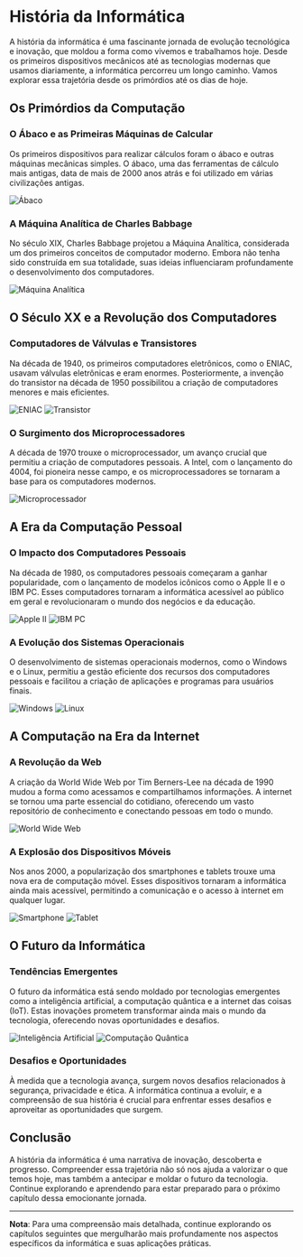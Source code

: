 # História da Informática

A história da informática é uma fascinante jornada de evolução tecnológica e inovação, que moldou a forma como vivemos e trabalhamos hoje. Desde os primeiros dispositivos mecânicos até as tecnologias modernas que usamos diariamente, a informática percorreu um longo caminho. Vamos explorar essa trajetória desde os primórdios até os dias de hoje.

## Os Primórdios da Computação

### O Ábaco e as Primeiras Máquinas de Calcular

Os primeiros dispositivos para realizar cálculos foram o ábaco e outras máquinas mecânicas simples. O ábaco, uma das ferramentas de cálculo mais antigas, data de mais de 2000 anos atrás e foi utilizado em várias civilizações antigas.

![Ábaco](./imagens/abaco.png) <!-- Placeholder para imagem -->

### A Máquina Analítica de Charles Babbage

No século XIX, Charles Babbage projetou a Máquina Analítica, considerada um dos primeiros conceitos de computador moderno. Embora não tenha sido construída em sua totalidade, suas ideias influenciaram profundamente o desenvolvimento dos computadores.

![Máquina Analítica](./imagens/maquina_analitica.png) <!-- Placeholder para imagem -->

## O Século XX e a Revolução dos Computadores

### Computadores de Válvulas e Transistores

Na década de 1940, os primeiros computadores eletrônicos, como o ENIAC, usavam válvulas eletrônicas e eram enormes. Posteriormente, a invenção do transistor na década de 1950 possibilitou a criação de computadores menores e mais eficientes.

![ENIAC](./imagens/eniac.png) <!-- Placeholder para imagem -->
![Transistor](./imagens/transistor.png) <!-- Placeholder para imagem -->

### O Surgimento dos Microprocessadores

A década de 1970 trouxe o microprocessador, um avanço crucial que permitiu a criação de computadores pessoais. A Intel, com o lançamento do 4004, foi pioneira nesse campo, e os microprocessadores se tornaram a base para os computadores modernos.

![Microprocessador](./imagens/microprocessador.png) <!-- Placeholder para imagem -->

## A Era da Computação Pessoal

### O Impacto dos Computadores Pessoais

Na década de 1980, os computadores pessoais começaram a ganhar popularidade, com o lançamento de modelos icônicos como o Apple II e o IBM PC. Esses computadores tornaram a informática acessível ao público em geral e revolucionaram o mundo dos negócios e da educação.

![Apple II](./imagens/apple_ii.png) <!-- Placeholder para imagem -->
![IBM PC](./imagens/ibm_pc.png) <!-- Placeholder para imagem -->

### A Evolução dos Sistemas Operacionais

O desenvolvimento de sistemas operacionais modernos, como o Windows e o Linux, permitiu a gestão eficiente dos recursos dos computadores pessoais e facilitou a criação de aplicações e programas para usuários finais.

![Windows](./imagens/windows.png) <!-- Placeholder para imagem -->
![Linux](./imagens/linux.png) <!-- Placeholder para imagem -->

## A Computação na Era da Internet

### A Revolução da Web

A criação da World Wide Web por Tim Berners-Lee na década de 1990 mudou a forma como acessamos e compartilhamos informações. A internet se tornou uma parte essencial do cotidiano, oferecendo um vasto repositório de conhecimento e conectando pessoas em todo o mundo.

![World Wide Web](./imagens/world_wide_web.png) <!-- Placeholder para imagem -->

### A Explosão dos Dispositivos Móveis

Nos anos 2000, a popularização dos smartphones e tablets trouxe uma nova era de computação móvel. Esses dispositivos tornaram a informática ainda mais acessível, permitindo a comunicação e o acesso à internet em qualquer lugar.

![Smartphone](./imagens/smartphone.png) <!-- Placeholder para imagem -->
![Tablet](./imagens/tablet.png) <!-- Placeholder para imagem -->

## O Futuro da Informática

### Tendências Emergentes

O futuro da informática está sendo moldado por tecnologias emergentes como a inteligência artificial, a computação quântica e a internet das coisas (IoT). Estas inovações prometem transformar ainda mais o mundo da tecnologia, oferecendo novas oportunidades e desafios.

![Inteligência Artificial](./imagens/inteligencia_artificial.png) <!-- Placeholder para imagem -->
![Computação Quântica](./imagens/computacao_quantica.png) <!-- Placeholder para imagem -->

### Desafios e Oportunidades

À medida que a tecnologia avança, surgem novos desafios relacionados à segurança, privacidade e ética. A informática continua a evoluir, e a compreensão de sua história é crucial para enfrentar esses desafios e aproveitar as oportunidades que surgem.

## Conclusão

A história da informática é uma narrativa de inovação, descoberta e progresso. Compreender essa trajetória não só nos ajuda a valorizar o que temos hoje, mas também a antecipar e moldar o futuro da tecnologia. Continue explorando e aprendendo para estar preparado para o próximo capítulo dessa emocionante jornada.

---

**Nota**: Para uma compreensão mais detalhada, continue explorando os capítulos seguintes que mergulharão mais profundamente nos aspectos específicos da informática e suas aplicações práticas.

